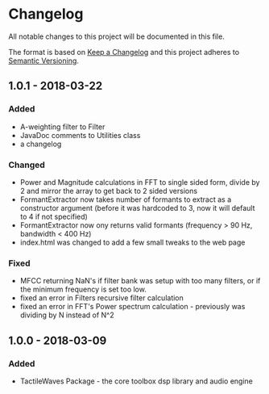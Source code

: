 # Changelog
All notable changes to this project will be documented in this file.

The format is based on [Keep a Changelog](http://keepachangelog.com/en/1.0.0/)
and this project adheres to [Semantic Versioning](http://semver.org/spec/v2.0.0.html).

## 1.0.1 - 2018-03-22 
### Added
- A-weighting filter to Filter
- JavaDoc comments to Utilities class
- a changelog

### Changed
- Power and Magnitude calculations in FFT to single sided form, divide by 2 and mirror the array to 
get back to 2 sided versions
- FormantExtractor now takes number of formants to extract as a constructor argument (before it was 
hardcoded to 3, now it will default to 4 if not specified)
- FormantExtractor now ony returns valid formants (frequency > 90 Hz, bandwidth < 400 Hz)
- index.html was changed to add a few small tweaks to the web page

### Fixed 
- MFCC returning NaN's if filter bank was setup with too many filters, or if the minimum frequency 
is set too low.
- fixed an error in Filters recursive filter calculation
- fixed an error in FFT's Power spectrum calculation - previously was dividing by N instead of N^2

## 1.0.0 - 2018-03-09
### Added
- TactileWaves Package - the core toolbox dsp library and audio engine
